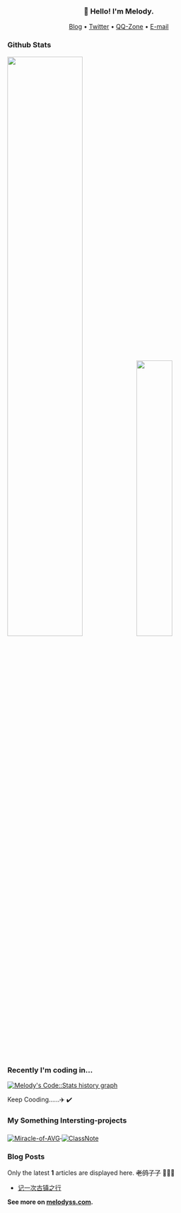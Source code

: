 <h3 align="center">👋 Hello! I'm Melody.</h3>

<p align="center">
  <a target="_blank" href="https://www.melodyss.com/">Blog</a> •
  <a target="_blank" href="https://twitter.com/melody83847380">Twitter</a> •
  <a target="_blank" href="https://user.qzone.qq.com/1606195172">QQ-Zone</a> •
  <a target="_blank" href="https://meeody2344@gmail.com">E-mail</a>
</p>

### Github Stats

<a href="https://github.com/MElody9120"><img src="https://github-readme-stats.vercel.app/api?username=MElody9120&show_icons=true&layout=compact&count_private=true&hide_title=true&theme=default" style="width: 58%; max-width: 58%; min-width: 58%;"><img src="https://github-readme-stats.vercel.app/api/top-langs/?username=MElody9120&layout=compact&count_private=true&theme=default" style="width: 40%; max-width: 40%; min-width: 40%;"></a>

### Recently I'm coding in...

<a href="https://codestats.net/users/Melody">
  <img src='https://codestats-readme.wegfan.cn/history-graph/Melody?width=850&height=300&timezone=08:00&history_days=15&max_languages=12&language_colors=["3e4053","f15854","5da5da","faa43a","60bd68","f17cb0","b2912f","00897b","b276b2","ffc0cb","cddc39","7e57c2","bdbdbd"]' alt="Melody's Code::Stats history graph" />
</a>


Keep Cooding......:airplane: :heavy_check_mark:

### My Something Intersting-projects

<a href="https://github.com/MElody9120/Miracle-of-AVG">
  <img align="middle" src="https://github-readme-stats.vercel.app/api/pin/?username=MElody9120&repo=Miracle-of-AVG" alt="Miracle-of-AVG" />
</a>
<a href="https://github.com/MElody9120/ClassNote">
  <img align="middle" src="https://github-readme-stats.vercel.app/api/pin/?username=MElody9120&repo=ClassNote" alt="ClassNote" />
</a>

### Blog Posts

Only the latest **1** articles are displayed here. ~~老鸽子了~~ :chicken::chicken::chicken:

* [记一次古镇之行](http://www.melodyss.com/index.php/2018/11/25/travel/)

**See more on [melodyss.com](https://www.melodyss.com).**  
